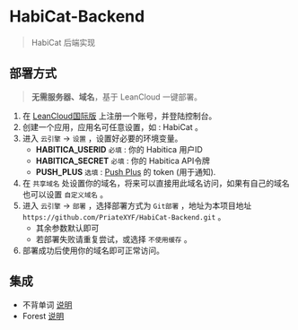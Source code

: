 # HabiCat-Backend

> HabiCat 后端实现

## 部署方式

> **无需服务器、域名**，基于 LeanCloud 一键部署。

1. 在 [LeanCloud国际版](https://leancloud.app) 上注册一个账号，并登陆控制台。
2. 创建一个应用，应用名可任意设置，如 : HabiCat 。
3. 进入 `云引擎` ->  `设置` ，设置好必要的环境变量。
    * **HABITICA_USERID** `必填` : 你的 Habitica 用户ID
    * **HABITICA_SECRET** `必填` : 你的 Habitica API令牌
    * **PUSH_PLUS** `选填` : [Push Plus](http://www.pushplus.plus/) 的 token (用于通知).
4. 在 `共享域名` 处设置你的域名，将来可以直接用此域名访问，如果有自己的域名也可以设置 `自定义域名` 。
5. 进入 `云引擎` ->  `部署` ，选择部署方式为 `Git部署` ，地址为本项目地址 `https://github.com/PriateXYF/HabiCat-Backend.git` 。
    * 其余参数默认即可
    * 若部署失败请重复尝试，或选择 `不使用缓存` 。
6. 部署成功后使用你的域名即可正常访问。

## 集成

* 不背单词 [说明](docs/bbdc.md)
* Forest [说明](docs/forest.md)